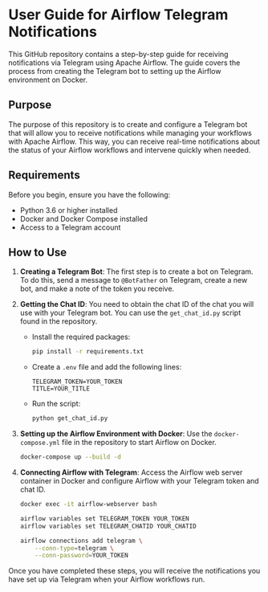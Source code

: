 # User Guide for Airflow Telegram Notifications

This GitHub repository contains a step-by-step guide for receiving notifications via Telegram using Apache Airflow. The guide covers the process from creating the Telegram bot to setting up the Airflow environment on Docker.

## Purpose

The purpose of this repository is to create and configure a Telegram bot that will allow you to receive notifications while managing your workflows with Apache Airflow. This way, you can receive real-time notifications about the status of your Airflow workflows and intervene quickly when needed.

## Requirements

Before you begin, ensure you have the following:

- Python 3.6 or higher installed
- Docker and Docker Compose installed
- Access to a Telegram account

## How to Use

1. **Creating a Telegram Bot**: The first step is to create a bot on Telegram. To do this, send a message to `@BotFather` on Telegram, create a new bot, and make a note of the token you receive.

2. **Getting the Chat ID**: You need to obtain the chat ID of the chat you will use with your Telegram bot. You can use the `get_chat_id.py` script found in the repository.

   - Install the required packages:

     ```bash
     pip install -r requirements.txt
     ```

   - Create a `.env` file and add the following lines:

     ```env
     TELEGRAM_TOKEN=YOUR_TOKEN
     TITLE=YOUR_TITLE
     ```

   - Run the script:

     ```bash
     python get_chat_id.py
     ```

3. **Setting up the Airflow Environment with Docker**: Use the `docker-compose.yml` file in the repository to start Airflow on Docker.

   ```bash
   docker-compose up --build -d
   ```

4. **Connecting Airflow with Telegram**: Access the Airflow web server container in Docker and configure Airflow with your Telegram token and chat ID.

   ```bash
   docker exec -it airflow-webserver bash

   airflow variables set TELEGRAM_TOKEN YOUR_TOKEN
   airflow variables set TELEGRAM_CHATID YOUR_CHATID

   airflow connections add telegram \
       --conn-type=telegram \
       --conn-password=YOUR_TOKEN
   ```

Once you have completed these steps, you will receive the notifications you have set up via Telegram when your Airflow workflows run.
